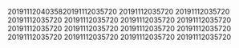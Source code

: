 2019111204035820191112035720
20191112035720
20191112035720
20191112035720
20191112035720
20191112035720
20191112035720
20191112035720
20191112035720
20191112035720
20191112035720
20191112035720
20191112035720
20191112035720
20191112035720
